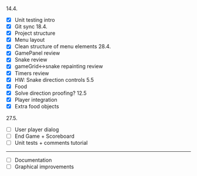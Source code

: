 14.4.
- [x] Unit testing intro
- [x] Git sync
18.4.
- [x] Project structure
- [x] Menu layout
- [x] Clean structure of menu elements
28.4.
- [x] GamePanel review
- [x] Snake review
- [x] gameGrid<->snake repainting review
- [x] Timers review
- [x] HW: Snake direction controls
5.5
- [x] Food
- [x] Solve direction proofing?
12.5
- [x] Player integration
- [x] Extra food objects

27.5.
- [ ] User player dialog
- [ ] End Game + Scoreboard
- [ ] Unit tests + comments tutorial

---
- [ ] Documentation
- [ ] Graphical improvements